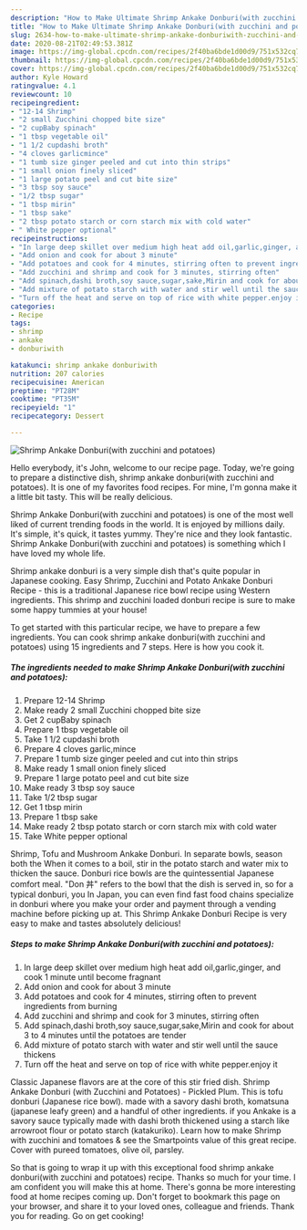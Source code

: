 ```yaml
---
description: "How to Make Ultimate Shrimp Ankake Donburi(with zucchini and potatoes)"
title: "How to Make Ultimate Shrimp Ankake Donburi(with zucchini and potatoes)"
slug: 2634-how-to-make-ultimate-shrimp-ankake-donburiwith-zucchini-and-potatoes
date: 2020-08-21T02:49:53.381Z
image: https://img-global.cpcdn.com/recipes/2f40ba6bde1d00d9/751x532cq70/shrimp-ankake-donburiwith-zucchini-and-potatoes-recipe-main-photo.jpg
thumbnail: https://img-global.cpcdn.com/recipes/2f40ba6bde1d00d9/751x532cq70/shrimp-ankake-donburiwith-zucchini-and-potatoes-recipe-main-photo.jpg
cover: https://img-global.cpcdn.com/recipes/2f40ba6bde1d00d9/751x532cq70/shrimp-ankake-donburiwith-zucchini-and-potatoes-recipe-main-photo.jpg
author: Kyle Howard
ratingvalue: 4.1
reviewcount: 10
recipeingredient:
- "12-14 Shrimp"
- "2 small Zucchini chopped bite size"
- "2 cupBaby spinach"
- "1 tbsp vegetable oil"
- "1 1/2 cupdashi broth"
- "4 cloves garlicmince"
- "1 tumb size ginger peeled and cut into thin strips"
- "1 small onion finely sliced"
- "1 large potato peel and cut bite size"
- "3 tbsp soy sauce"
- "1/2 tbsp sugar"
- "1 tbsp mirin"
- "1 tbsp sake"
- "2 tbsp potato starch or corn starch mix with cold water"
- " White pepper optional"
recipeinstructions:
- "In large deep skillet over medium high heat add oil,garlic,ginger, and cook 1 minute until become fragnant"
- "Add onion and cook for about 3 minute"
- "Add potatoes and cook for 4 minutes, stirring often to prevent ingredients from burning"
- "Add zucchini and shrimp and cook for 3 minutes, stirring often"
- "Add spinach,dashi broth,soy sauce,sugar,sake,Mirin and cook for about 3 to 4 minutes until the potatoes are tender"
- "Add mixture of potato starch with water and stir well until the sauce thickens"
- "Turn off the heat and serve on top of rice with white pepper.enjoy it"
categories:
- Recipe
tags:
- shrimp
- ankake
- donburiwith

katakunci: shrimp ankake donburiwith 
nutrition: 207 calories
recipecuisine: American
preptime: "PT28M"
cooktime: "PT35M"
recipeyield: "1"
recipecategory: Dessert

---
```



![Shrimp Ankake Donburi(with zucchini and potatoes)](https://img-global.cpcdn.com/recipes/2f40ba6bde1d00d9/751x532cq70/shrimp-ankake-donburiwith-zucchini-and-potatoes-recipe-main-photo.jpg)

Hello everybody, it's John, welcome to our recipe page. Today, we're going to prepare a distinctive dish, shrimp ankake donburi(with zucchini and potatoes). It is one of my favorites food recipes. For mine, I'm gonna make it a little bit tasty. This will be really delicious.

Shrimp Ankake Donburi(with zucchini and potatoes) is one of the most well liked of current trending foods in the world. It is enjoyed by millions daily. It's simple, it's quick, it tastes yummy. They're nice and they look fantastic. Shrimp Ankake Donburi(with zucchini and potatoes) is something which I have loved my whole life.

Shrimp ankake donburi is a very simple dish that&#39;s quite popular in Japanese cooking. Easy Shrimp, Zucchini and Potato Ankake Donburi Recipe - this is a traditional Japanese rice bowl recipe using Western ingredients. This shrimp and zucchini loaded donburi recipe is sure to make some happy tummies at your house!


To get started with this particular recipe, we have to prepare a few ingredients. You can cook shrimp ankake donburi(with zucchini and potatoes) using 15 ingredients and 7 steps. Here is how you cook it.

<!--inarticleads1-->

##### The ingredients needed to make Shrimp Ankake Donburi(with zucchini and potatoes):

1. Prepare 12-14 Shrimp
1. Make ready 2 small Zucchini chopped bite size
1. Get 2 cupBaby spinach
1. Prepare 1 tbsp vegetable oil
1. Take 1 1/2 cupdashi broth
1. Prepare 4 cloves garlic,mince
1. Prepare 1 tumb size ginger peeled and cut into thin strips
1. Make ready 1 small onion finely sliced
1. Prepare 1 large potato peel and cut bite size
1. Make ready 3 tbsp soy sauce
1. Take 1/2 tbsp sugar
1. Get 1 tbsp mirin
1. Prepare 1 tbsp sake
1. Make ready 2 tbsp potato starch or corn starch mix with cold water
1. Take  White pepper optional


Shrimp, Tofu and Mushroom Ankake Donburi. In separate bowls, season both the When it comes to a boil, stir in the potato starch and water mix to thicken the sauce. Donburi rice bowls are the quintessential Japanese comfort meal. &#34;Don 丼&#34; refers to the bowl that the dish is served in, so for a typical donburi, you In Japan, you can even find fast food chains specialize in donburi where you make your order and payment through a vending machine before picking up at. This Shrimp Ankake Donburi Recipe is very easy to make and tastes absolutely delicious! 

<!--inarticleads2-->

##### Steps to make Shrimp Ankake Donburi(with zucchini and potatoes):

1. In large deep skillet over medium high heat add oil,garlic,ginger, and cook 1 minute until become fragnant
1. Add onion and cook for about 3 minute
1. Add potatoes and cook for 4 minutes, stirring often to prevent ingredients from burning
1. Add zucchini and shrimp and cook for 3 minutes, stirring often
1. Add spinach,dashi broth,soy sauce,sugar,sake,Mirin and cook for about 3 to 4 minutes until the potatoes are tender
1. Add mixture of potato starch with water and stir well until the sauce thickens
1. Turn off the heat and serve on top of rice with white pepper.enjoy it


Classic Japanese flavors are at the core of this stir fried dish. Shrimp Ankake Donburi (with Zucchini and Potatoes) - Pickled Plum. This is tofu donburi (Japanese rice bowl). made with a savory dashi broth, komatsuna (japanese leafy green) and a handful of other ingredients. if you Ankake is a savory sauce typically made with dashi broth thickened using a starch like arrowroot flour or potato starch (katakuriko). Learn how to make Shrimp with zucchini and tomatoes &amp; see the Smartpoints value of this great recipe. Cover with pureed tomatoes, olive oil, parsley. 

So that is going to wrap it up with this exceptional food shrimp ankake donburi(with zucchini and potatoes) recipe. Thanks so much for your time. I am confident you will make this at home. There's gonna be more interesting food at home recipes coming up. Don't forget to bookmark this page on your browser, and share it to your loved ones, colleague and friends. Thank you for reading. Go on get cooking!

